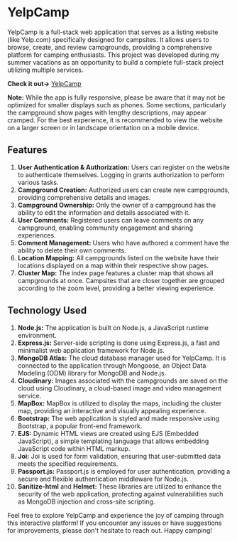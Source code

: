 # YelpCamp

YelpCamp is a full-stack web application that serves as a listing website (like Yelp.com) specifically designed for campsites. It allows users to browse, create, and review campgrounds, providing a comprehensive platform for camping enthusiasts. This project was developed during my summer vacations as an opportunity to build a complete full-stack project utilizing multiple services.

**Check it out->** [YelpCamp](https://yelpcamp-76c6.onrender.com/)

**Note:** While the app is fully responsive, please be aware that it may not be optimized for smaller displays such as phones. Some sections, particularly the campground show pages with lengthy descriptions, may appear cramped. For the best experience, it is recommended to view the website on a larger screen or in landscape orientation on a mobile device.

## Features

1. **User Authentication & Authorization:** Users can register on the website to authenticate themselves. Logging in grants authorization to perform various tasks.
2. **Campground Creation:** Authorized users can create new campgrounds, providing comprehensive details and images.
3. **Campground Ownership:** Only the owner of a campground has the ability to edit the information and details associated with it.
4. **User Comments:** Registered users can leave comments on any campground, enabling community engagement and sharing experiences.
5. **Comment Management:** Users who have authored a comment have the ability to delete their own comments.
6. **Location Mapping:** All campgrounds listed on the website have their locations displayed on a map within their respective show pages.
7. **Cluster Map:** The index page features a cluster map that shows all campgrounds at once. Campsites that are closer together are grouped according to the zoom level, providing a better viewing experience.

## Technology Used

1. **Node.js:** The application is built on Node.js, a JavaScript runtime environment.
2. **Express.js:** Server-side scripting is done using Express.js, a fast and minimalist web application framework for Node.js.
3. **MongoDB Atlas:** The cloud database manager used for YelpCamp. It is connected to the application through Mongoose, an Object Data Modeling (ODM) library for MongoDB and Node.js.
4. **Cloudinary:** Images associated with the campgrounds are saved on the cloud using Cloudinary, a cloud-based image and video management service.
5. **MapBox:** MapBox is utilized to display the maps, including the cluster map, providing an interactive and visually appealing experience.
6. **Bootstrap:** The web application is styled and made responsive using Bootstrap, a popular front-end framework.
7. **EJS:** Dynamic HTML views are created using EJS (Embedded JavaScript), a simple templating language that allows embedding JavaScript code within HTML markup.
8. **Joi:** Joi is used for form validation, ensuring that user-submitted data meets the specified requirements.
9. **Passport.js:** Passport.js is employed for user authentication, providing a secure and flexible authentication middleware for Node.js.
10. **Sanitize-html** and **Helmet:** These libraries are utilized to enhance the security of the web application, protecting against vulnerabilities such as MongoDB injection and cross-site scripting.

Feel free to explore YelpCamp and experience the joy of camping through this interactive platform! If you encounter any issues or have suggestions for improvements, please don't hesitate to reach out. Happy camping!
